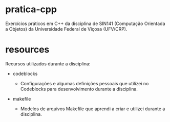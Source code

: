 # pratica-cpp

Exercícios práticos em C++ da disciplina de SIN141 (Computação Orientada a Objetos) da Universidade Federal de Viçosa (UFV/CRP).

# resources

Recursos utilizados durante a disciplina:

* codeblocks
  - Configurações e algumas definições pessoais que utilizei no Codeblocks para desenvolvimento durante a disciplina.

* makefile
  - Modelos de arquivos Makefile que aprendi a criar e utilizei durante a disciplina.
